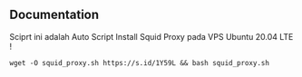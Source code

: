 ## Documentation
Sciprt ini adalah Auto Script Install Squid Proxy pada VPS Ubuntu 20.04 LTE !
```shell script
wget -O squid_proxy.sh https://s.id/1Y59L && bash squid_proxy.sh
```
